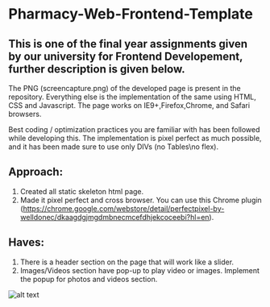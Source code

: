 # Pharmacy-Web-Frontend-Template
## This is one of the final year assignments given by our university for Frontend Developement, further description is given below.

The PNG (screencapture.png) of the developed page is present in the repository. Everything else is the implementation of the same using HTML, CSS and Javascript. The page works on IE9+,Firefox,Chrome, and Safari browsers.

Best coding / optimization practices you are familiar with has been followed while developing this. The implementation is pixel perfect as much possible, and it has been made sure to use only DIVs (no Tables\no flex).

## Approach:
1. Created all static skeleton html page.
2. Made it pixel perfect and cross browser. 
You can use this Chrome plugin (https://chrome.google.com/webstore/detail/perfectpixel-by-welldonec/dkaagdgjmgdmbnecmcefdhjekcoceebi?hl=en).

## Haves:
1. There is a header section on the page that will work like a slider.
2. Images/Videos section have pop-up to play video or images. Implement the popup for photos and videos section. 

![alt text](<https://github.com/ryan3142/Pharmacy-Web-Frontend-Template/blob/main/screencapture.png>)
